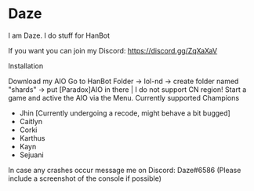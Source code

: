 # Daze

I am Daze. I do stuff for HanBot

If you want you can join my Discord: https://discord.gg/ZqXaXaV

Installation

Download my AIO
Go to HanBot Folder -> lol-nd -> create folder named "shards" -> put [Paradox]AIO in there | I do not support CN region!
Start a game and active the AIO via the Menu. Currently supported Champions
  - Jhin [Currently undergoing a recode, might behave a bit bugged]
  - Caitlyn
  - Corki
  - Karthus
  - Kayn
  - Sejuani

In case any crashes occur message me on Discord: Daze#6586
(Please include a screenshot of the console if possible)
